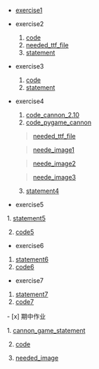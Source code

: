 - [exercise1](http://note.youdao.com/noteshare?id=d646ac76110cb7822ec38c5de546f585)

- exercise2
  1. [code](http://note.youdao.com/noteshare?id=b6a0a9f72b0bcdd47093e7019ac3eeed)
  2. [needed_ttf_file](http://note.youdao.com/noteshare?id=f13512a21e33ae3c4d3d4e533c77bf60)
  3. [statement](http://note.youdao.com/noteshare?id=f3becf6ac3f1f32e34a00c56cacf3965)
  
- exercise3
  1. [code](http://note.youdao.com/noteshare?id=a0198e895ad1648c3e8dadb5dd580633)
  2. [statement](http://note.youdao.com/noteshare?id=861655305cc0bb6b2ce1a3d88b85cd2c)
  
- exercise4
  1. [code_cannon_2.10](http://note.youdao.com/noteshare?id=6e78e2fab1f3681f633cb8cdcc25f957)
  2. [code_pygame_cannon](http://note.youdao.com/noteshare?id=3a0c2fdb4a056906acdc5948150c4768)
  > [needed_ttf_file](http://note.youdao.com/noteshare?id=f13512a21e33ae3c4d3d4e533c77bf60)
  
  > [neede_image1](http://note.youdao.com/noteshare?id=5eedae52d7115f47012b136f4adde3cd)
  
  > [neede_image2](http://note.youdao.com/noteshare?id=fc4438e8c309bd3db18dad479faff586)
  
  > [neede_image3](http://note.youdao.com/noteshare?id=dfc700f510ed5f8e26fec26ab5fcaf34)
  
  3. [statement4](http://note.youdao.com/noteshare?id=67677357e96c378149cbc4fd3eb262bc)

- exercise5

  1. [statement5](http://note.youdao.com/noteshare?id=1e4ee6f81aa565bca8c0d931bb8ee990)
  
  2. [code5](http://note.youdao.com/noteshare?id=061da04030fe1e2a1a265010a98417b8)
  
 -  exercise6
 
  1. [statement6](http://note.youdao.com/noteshare?id=ed6ecb544b782e2842f0b3f3def3eeb4)
  2. [code6](http://note.youdao.com/noteshare?id=6b3f5907bbaa6b6dab29f38dcde24070)
  
  -  exercise7
 
  1. [statement7](http://note.youdao.com/noteshare?id=77e12c088c159f1be7b22604a004edb1)
  2. [code7](http://note.youdao.com/noteshare?id=84dbde6194405b5d839cf5c2354f889e)
  
  - [x] 期中作业
 
  1. [cannon_game_statement](http://note.youdao.com/noteshare?id=e7007e65fb9c0ae8102e940c4bc01f8f)
  
  2. [code](http://note.youdao.com/noteshare?id=3bf69e809dc4ee5d4e03a3fb2952f295)
  
  3. [needed_image](http://note.youdao.com/noteshare?id=df6c4834c5caad10fbf61772b1575f61)
